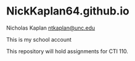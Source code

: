# NickKaplan64.github.io

Nicholas Kaplan ntkaplan@unc.edu

This is my school account

This repository will hold assignments for CTI 110.